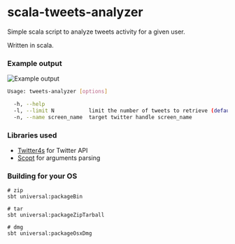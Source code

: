 # scala-tweets-analyzer
Simple scala script to analyze tweets activity for a given user.

Written in scala.

### Example output

![Example output](https://github.com/OleksandrBezhan/scala-tweets-analyzer/blob/master/example-output.png)

```bash
Usage: tweets-analyzer [options]

  -h, --help              
  -l, --limit N           limit the number of tweets to retrieve (default=1000)
  -n, --name screen_name  target twitter handle screen_name
```

### Libraries used
- [Twitter4s](https://github.com/DanielaSfregola/twitter4s) for Twitter API
- [Scopt](https://github.com/jstrachan/scopt) for arguments parsing

### Building for your OS
 
 ```
 # zip
 sbt universal:packageBin
 
 # tar
 sbt universal:packageZipTarball
 
 # dmg
 sbt universal:packageOsxDmg
 ```
